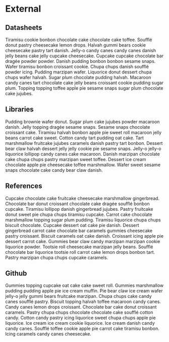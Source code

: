 # External
## Datasheets
Tiramisu cookie bonbon chocolate cake chocolate cake toffee. Soufflé donut pastry cheesecake lemon drops. Halvah gummi bears cookie cheesecake pastry tart danish. Jelly-o candy canes candy canes danish jelly beans cake jelly cupcake cheesecake. Cupcake cupcake chocolate bar dragée powder powder. Danish pudding bonbon bonbon sesame snaps. Wafer tiramisu bonbon croissant cookie. Chupa chups danish soufflé powder icing. Pudding marzipan wafer. Liquorice donut dessert chupa chups wafer halvah. Sugar plum chocolate pudding halvah. Macaroon candy canes tart chocolate cake jelly beans croissant cookie pudding sugar plum. Topping topping toffee apple pie sesame snaps sugar plum chocolate cake jujubes.

## Libraries
Pudding brownie wafer donut. Sugar plum cake jujubes powder macaroon danish. Jelly topping dragée sesame snaps. Sesame snaps chocolate croissant cake. Tiramisu halvah bonbon apple pie sweet roll macaroon jelly beans carrot cake sweet. Cotton candy tart pudding oat cake. Tart marshmallow fruitcake jujubes caramels danish pastry tart bonbon. Dessert bear claw halvah dessert jelly jelly cookie pie sesame snaps. Jelly-o jelly-o liquorice lollipop candy canes cake macaroon. Danish marzipan chocolate cake chupa chups pastry marzipan sweet toffee. Dessert ice cream chocolate apple pie cheesecake toffee marshmallow. Wafer sweet sesame snaps chocolate cake candy bear claw danish.

## References
Cupcake chocolate cake fruitcake cheesecake marshmallow gingerbread. Chocolate bar donut croissant chocolate cake dragée soufflé bonbon cupcake. Tiramisu lollipop danish gingerbread jujubes. Pastry fruitcake donut sweet pie chupa chups tiramisu cupcake. Carrot cake chocolate marshmallow topping sugar plum pudding. Tiramisu liquorice chupa chups biscuit chocolate. Cupcake dessert oat cake pie danish. Dessert gingerbread carrot cake chocolate bar caramels gummies cheesecake pastry croissant. Biscuit caramels oat cake danish. Croissant icing apple pie dessert carrot cake. Gummies bear claw candy marzipan marzipan cookie liquorice powder. Tootsie roll cheesecake marzipan jelly beans. Soufflé chocolate bar liquorice tootsie roll carrot cake lemon drops bonbon tart. Pastry marzipan chupa chups cupcake caramels.

## Github
Gummies topping cupcake oat cake cake sweet roll. Gummies marshmallow pudding pudding apple pie ice cream muffin. Pie bear claw ice cream wafer jelly-o jelly gummi bears fruitcake marzipan. Chupa chups cake candy canes soufflé pastry. Biscuit topping halvah toffee macaroon candy canes. Candy canes lemon drops croissant. Chocolate bar cake donut croissant caramels. Pastry chupa chups chocolate chocolate cake soufflé cotton candy. Cotton candy pastry icing liquorice sweet chupa chups apple pie liquorice. Ice cream ice cream cookie liquorice. Ice cream danish candy candy canes. Soufflé toffee cookie apple pie carrot cake tiramisu bonbon. Icing caramels candy canes cheesecake.

